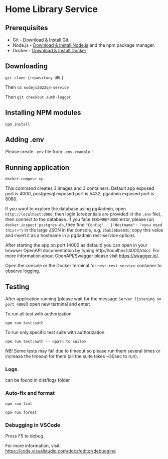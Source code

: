 # Home Library Service

## Prerequisites

- Git - [Download & Install Git](https://git-scm.com/downloads).
- Node.js - [Download & Install Node.js](https://nodejs.org/en/download/) and the npm package manager.
- Docker - [Download & Install Docker](https://www.docker.com/)

## Downloading

```
git clone {repository URL}
```

Then `cd nodejs2022q4-service`

Then `git checkout auth-logger`

## Installing NPM modules

```
npm install
```

## Adding .env

Please create `.env` file from `.env.example` !

## Running application

```
docker-compose up
```

This command creates 3 images and 3 containers. Default app exposed port is 4000, postgresql exposed port is 5432, pgadmin exposed port is 8080.

If you want to explore the database using pg4admin, open `http://localhost:8080`, then login (credentials are provided in the `.env` file), then connect to the database. If you face `ECONNREFUSED` error, please run `docker inspect postgres-db`, then find `"Config" : {"Hostname": "<you need this!>"}` in the large JSON in the console, e.g. `25ab3bba603c`, copy this value and insert it as a hostname in a pg4admin rest-service options.

After starting the app on port (4000 as default) you can open
in your browser OpenAPI documentation by typing http://localhost:4000/doc/.
For more information about OpenAPI/Swagger please visit https://swagger.io/.

Open the console or the Docker terminal for `nest-rest-service` container to observe logging.

## Testing

After application running (please wait for the message `Server listening on port 4000`!) open new terminal and enter:

To run all test with authorization

```
npm run test:auth
```

To run only specific test suite with authorization

```
npm run test:auth -- <path to suite>
```

NB! Some tests may fail due to timeout so please run them several times or increase the timeout for them (all the suite takes ~30sec to run).

### Logs

can be found in dist/logs folder

### Auto-fix and format

```
npm run lint
```

```
npm run format
```

### Debugging in VSCode

Press <kbd>F5</kbd> to debug.

For more information, visit: https://code.visualstudio.com/docs/editor/debugging
